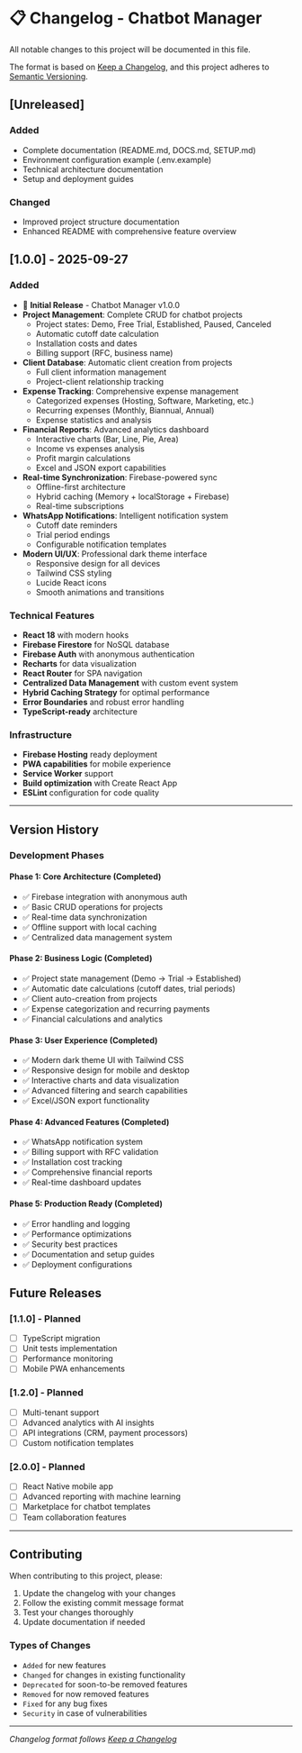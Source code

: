 # 📋 Changelog - Chatbot Manager

All notable changes to this project will be documented in this file.

The format is based on [Keep a Changelog](https://keepachangelog.com/en/1.0.0/),
and this project adheres to [Semantic Versioning](https://semver.org/spec/v2.0.0.html).

## [Unreleased]

### Added
- Complete documentation (README.md, DOCS.md, SETUP.md)
- Environment configuration example (.env.example)
- Technical architecture documentation
- Setup and deployment guides

### Changed
- Improved project structure documentation
- Enhanced README with comprehensive feature overview

## [1.0.0] - 2025-09-27

### Added
- 🎉 **Initial Release** - Chatbot Manager v1.0.0
- **Project Management**: Complete CRUD for chatbot projects
  - Project states: Demo, Free Trial, Established, Paused, Canceled
  - Automatic cutoff date calculation
  - Installation costs and dates
  - Billing support (RFC, business name)
- **Client Database**: Automatic client creation from projects
  - Full client information management
  - Project-client relationship tracking
- **Expense Tracking**: Comprehensive expense management
  - Categorized expenses (Hosting, Software, Marketing, etc.)
  - Recurring expenses (Monthly, Biannual, Annual)
  - Expense statistics and analysis
- **Financial Reports**: Advanced analytics dashboard
  - Interactive charts (Bar, Line, Pie, Area)
  - Income vs expenses analysis
  - Profit margin calculations
  - Excel and JSON export capabilities
- **Real-time Synchronization**: Firebase-powered sync
  - Offline-first architecture
  - Hybrid caching (Memory + localStorage + Firebase)
  - Real-time subscriptions
- **WhatsApp Notifications**: Intelligent notification system
  - Cutoff date reminders
  - Trial period endings
  - Configurable notification templates
- **Modern UI/UX**: Professional dark theme interface
  - Responsive design for all devices
  - Tailwind CSS styling
  - Lucide React icons
  - Smooth animations and transitions

### Technical Features
- **React 18** with modern hooks
- **Firebase Firestore** for NoSQL database
- **Firebase Auth** with anonymous authentication
- **Recharts** for data visualization
- **React Router** for SPA navigation
- **Centralized Data Management** with custom event system
- **Hybrid Caching Strategy** for optimal performance
- **Error Boundaries** and robust error handling
- **TypeScript-ready** architecture

### Infrastructure
- **Firebase Hosting** ready deployment
- **PWA capabilities** for mobile experience
- **Service Worker** support
- **Build optimization** with Create React App
- **ESLint** configuration for code quality

---

## Version History

### Development Phases

#### Phase 1: Core Architecture (Completed)
- ✅ Firebase integration with anonymous auth
- ✅ Basic CRUD operations for projects
- ✅ Real-time data synchronization
- ✅ Offline support with local caching
- ✅ Centralized data management system

#### Phase 2: Business Logic (Completed)
- ✅ Project state management (Demo → Trial → Established)
- ✅ Automatic date calculations (cutoff dates, trial periods)
- ✅ Client auto-creation from projects
- ✅ Expense categorization and recurring payments
- ✅ Financial calculations and analytics

#### Phase 3: User Experience (Completed)
- ✅ Modern dark theme UI with Tailwind CSS
- ✅ Responsive design for mobile and desktop
- ✅ Interactive charts and data visualization
- ✅ Advanced filtering and search capabilities
- ✅ Excel/JSON export functionality

#### Phase 4: Advanced Features (Completed)
- ✅ WhatsApp notification system
- ✅ Billing support with RFC validation
- ✅ Installation cost tracking
- ✅ Comprehensive financial reports
- ✅ Real-time dashboard updates

#### Phase 5: Production Ready (Completed)
- ✅ Error handling and logging
- ✅ Performance optimizations
- ✅ Security best practices
- ✅ Documentation and setup guides
- ✅ Deployment configurations

## Future Releases

### [1.1.0] - Planned
- [ ] TypeScript migration
- [ ] Unit tests implementation
- [ ] Performance monitoring
- [ ] Mobile PWA enhancements

### [1.2.0] - Planned
- [ ] Multi-tenant support
- [ ] Advanced analytics with AI insights
- [ ] API integrations (CRM, payment processors)
- [ ] Custom notification templates

### [2.0.0] - Planned
- [ ] React Native mobile app
- [ ] Advanced reporting with machine learning
- [ ] Marketplace for chatbot templates
- [ ] Team collaboration features

---

## Contributing

When contributing to this project, please:
1. Update the changelog with your changes
2. Follow the existing commit message format
3. Test your changes thoroughly
4. Update documentation if needed

### Types of Changes
- `Added` for new features
- `Changed` for changes in existing functionality
- `Deprecated` for soon-to-be removed features
- `Removed` for now removed features
- `Fixed` for any bug fixes
- `Security` in case of vulnerabilities

---

*Changelog format follows [Keep a Changelog](https://keepachangelog.com/en/1.0.0/)*